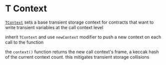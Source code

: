 # T Context

[`TContext`](./src/TContext.sol) sets a base transient storage context for
contracts that want to write transient variables at the call context level

inherit `TContext` and use `newContext` modifier to push a new context on each
call to the function

the `context()` function returns the new call context's frame, a keccak hash of
the current context count. this mitigates transient storage collisions

